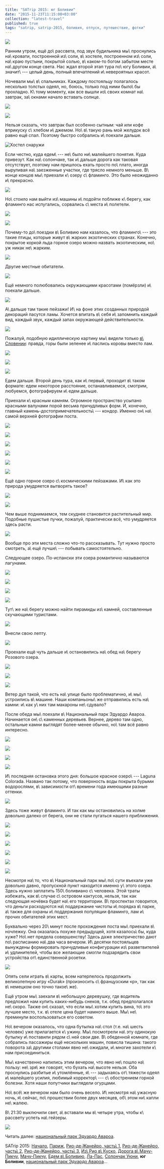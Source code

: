 ```yaml
---
title: "SATrip 2015: юг Боливии"
date: "2015-11-23T11:15:00+03:00"
collection: "latest-travel"
published: true
tags: "satrip, satrip-2015, боливия, отпуск, путешествие, фотки"
---
```


![](/images/travel/2015-09-satrip/uyuni-2-cover.jpg)

Ранним утром, ещё до\ рассвета, под звук будильника мы\ проснулись на\ кровати, построенной из\ соли, в\ хостеле,
построенном из\ соли, на\ краю пустыни, покрытой солью, в\ каком-то богом забытом месте на\ другом конце света. Нас
ждал второй этап тура по\ югу Боливии, а\ значит\ --- целый день, полный впечатлений и\ невероятных красот.

<!--more-->

Ночевали мы\ в\ спальниках. Каждому постояльцу полагалось несколько толстых одеял, но, боюсь, только под ними было\ бы
прохладно. К\ тому моменту, как все вышли из\ своих комнат на\ завтрак, за\ окнами начало вставать солнце.

![](/images/travel/2015-09-satrip/uyuni-2-sunrise-1.jpg)

![](/images/travel/2015-09-satrip/uyuni-2-sunrise-2.jpg)

Нельзя сказать, что завтрак был особенно сытным: чай или кофе вприкуску с\ хлебом и\ джемом. Но\ в\ такую рань мой
желудок всё равно ещё спал. Поэтому быстро собрались и\ поехали дальше.

![Хостел снаружи](/images/travel/2015-09-satrip/uyuni-2-hostel.jpg "Хостел снаружи")

Если честно, куда едем\ --- не\ было ни\ малейшего понятия. Куда привезут. Как на\ солончаке, так и\ дальше дорога как
таковая отсутствует, поэтому нам пришлось ехать просто по\ плато, иногда выруливая на\ заезженные участки, где трясло
немного меньше. В\ конце концов мы\ приехали к\ озеру с\ фламинго. Это было неожиданно и\ прекрасно.

![](/images/travel/2015-09-satrip/uyuni-2-flamingos-1.jpg)

Но\ стоило нам выйти из\ машины и\ подойти поближе к\ берегу, как фламинго нас испугались, сорвались с\ места
и\ полетели.

![](/images/travel/2015-09-satrip/uyuni-2-flamingos-2.jpg)

![](/images/travel/2015-09-satrip/uyuni-2-flamingos-3.jpg)

Почему-то до\ поездки в\ Боливию нам казалось, что фламинго\ --- это такие птицы, которые живут в\ жарких экзотических
странах. Конечно, покрытое коркой льда горное озеро можно назвать экзотическим, но\ уж никак не\ жарким.

![](/images/travel/2015-09-satrip/uyuni-2-flamingos-4.jpg)

Другие местные обитатели.

![](/images/travel/2015-09-satrip/uyuni-2-lagoa-birds.jpg)

Ещё немного полюбовались окружающими красотами (помёрзли) и\ поехали дальше.

![](/images/travel/2015-09-satrip/uyuni-2-feather.jpg)

А\ дальше там такие пейзажи! И\ на фоне этих созданных природой декораций пасутся ламы. Хочется впитать в\ себя
и\ запомнить каждый вид, каждый звук, каждый запах окружающей действительности.

![](/images/travel/2015-09-satrip/uyuni-2-idyll-landscape.jpg)

Пожалуй, подобную идиллическую картину мы\ видели только [в\ Словении][slovenia]: правда, горы были зеленее и\ паслись
коровы вместо лам.

![](/images/travel/2015-09-satrip/uyuni-2-llamas-1.jpg)

![](/images/travel/2015-09-satrip/uyuni-2-llamas-2.jpg)

![](/images/travel/2015-09-satrip/uyuni-2-llamas-3.jpg)

Едем дальше. Второй день тура, как и\ первый, проходит в\ таком формате: едем некоторое расстояние, останавливаемся,
смотрим, любуемся, фотографируем и\ едем дальше.

Приехали к\ красным камням. Огромное пространство усыпано красными валунами порой весьма причудливых форм. И, конечно,
главный камень-достопримечательность\ --- кондор. Именно он\ на\ самой верхней фотографии поста.

![](/images/travel/2015-09-satrip/uyuni-2-red-rocks-1.jpg)

![](/images/travel/2015-09-satrip/uyuni-2-red-rocks-2.jpg)

![](/images/travel/2015-09-satrip/uyuni-2-red-rocks-3.jpg)

![](/images/travel/2015-09-satrip/uyuni-2-red-rocks-4.jpg)

![](/images/travel/2015-09-satrip/uyuni-2-red-rocks-5.jpg)

![](/images/travel/2015-09-satrip/uyuni-2-red-rocks-6.jpg)

Ещё одно горное озеро с\ космическими пейзажами. И\ как это природа умудряется вытворять такое?

![](/images/travel/2015-09-satrip/uyuni-2-space-lake-1.jpg)

![](/images/travel/2015-09-satrip/uyuni-2-space-lake-2.jpg)

Чем выше поднимаемся, тем скуднее становится растительный мир. Подобные пушистые пучки, пожалуй, практически всё, что
умудряется здесь расти.

![](/images/travel/2015-09-satrip/uyuni-2-grass.jpg)

Вообще про эти места сложно что-то рассказывать. Тут нужно просто смотреть, а\ ещё лучше\ --- побывать самостоятельно.

Следующее озеро. По-испански эти озера романтично называются лагунами.

![](/images/travel/2015-09-satrip/uyuni-2-lake-3-1.jpg)

![](/images/travel/2015-09-satrip/uyuni-2-lake-3-2.jpg)

![](/images/travel/2015-09-satrip/uyuni-2-lake-3-3.jpg)

![](/images/travel/2015-09-satrip/uyuni-2-lake-3-4.jpg)

Тут\ же на\ берегу можно найти пирамиды из\ камней, составленные скучающими туристами.

![](/images/travel/2015-09-satrip/uyuni-2-stone-pyramids-1.jpg)

Внесли свою лепту.

![](/images/travel/2015-09-satrip/uyuni-2-stone-pyramids-2.jpg)

Проехали ещё чуть дальше и\ остановились на\ обед на\ берегу Розового озера.

![](/images/travel/2015-09-satrip/uyuni-2-rose-lake-1.jpg)

![](/images/travel/2015-09-satrip/uyuni-2-rose-lake-2.jpg)

![](/images/travel/2015-09-satrip/uyuni-2-rose-lake-pano.jpg)

Ветер дул такой, что есть на\ улице было проблематично, и\ мы\ устроились в\ машине. Наши компаньоны\ же отправились
есть на\ камни: и\ как у\ них там макароны не\ сдувало?

После обеда мы\ поехали в\ Национальный парк Эдуардо Авароа. Начинается он\ с\ каменных деревьев. Вернее, дерево там
одно, остальные камни выглядят более-менее обычно, но\ там всё равно интересно.

![](/images/travel/2015-09-satrip/uyuni-2-stone-tree-1.jpg)

![](/images/travel/2015-09-satrip/uyuni-2-stone-tree-2.jpg)

![](/images/travel/2015-09-satrip/uyuni-2-stone-tree-3.jpg)

![](/images/travel/2015-09-satrip/uyuni-2-stone-tree-4.jpg)

И\ последняя остановка этого дня: большое красное озеро\ --- Laguna Colorada. Названо так потому, что поверхность воды
покрыта бурыми водорослями, в\ зависимости от\ времени года имеющими разные оттенки.

![](/images/travel/2015-09-satrip/uyuni-2-purple-lake.jpg)

Здесь тоже живут фламинго. И так как мы остановились на холме довольно далеко от берега, они не стали пугаться нашего
приближения.

![](/images/travel/2015-09-satrip/uyuni-2-purple-lake-flamingos-1.jpg)

![](/images/travel/2015-09-satrip/uyuni-2-purple-lake-flamingos-2.jpg)

![](/images/travel/2015-09-satrip/uyuni-2-purple-lake-flamingos-3.jpg)

![](/images/travel/2015-09-satrip/uyuni-2-purple-lake-flamingos-4.jpg)

![](/images/travel/2015-09-satrip/uyuni-2-purple-lake-house.jpg)

![](/images/travel/2015-09-satrip/uyuni-2-purple-lake-pano.jpg)

Несмотря на\ то, что в\ Национальный парк мы\ по\ сути въехали уже довольно давно, пропускной пункт находится именно
у\ этого озера. Здесь нужно заплатить 150\ боливиано с\ человека. Этой траты избежать, как в\ случае с\ островом
кактусов, нельзя, так как следующая ночёвка будет на\ его территории. В\ проспектах говорится, что деньги расходуются
на\ поддержание чистоты и\ порядка в\ парке, а\ также для охраны и\ поддержания популяции фламинго, лам и\ прочих
обитателей этих мест.

Буквально через 20\ минут после прохождения поста мы\ приехали в\ ночлежку. Она оказалась похуже предыдущей, хотя
казалось\ бы, куда хуже? Но\ нет предела совершенству! Здесь даже электричество дают по\ расписанию на\ два часа
вечером. И\ десятки постояльцев вынуждены формировать причудливые конфигурации из\ разветвителей и\ удлинителей, чтобы
все желающие смогли подзарядить свои устройства от\ единственной розетки.

![](/images/travel/2015-09-satrip/uyuni-2-charging.jpg)

Опять сели играть в\ карты, всем натерпелось продолжить великолепную игру «Durak» (произносить с\ французским «р», так
как в\ немецком оно точно такое\ же).

Ещё утром мы\ заехали в\ небольшую деревушку, где водитель предложил нам купить каких-нибудь снеков, т.к. обед
предполагался не\ скоро. Также он\ сказал, что если мы\ хотим купить вина, то\ это лучшее место, т.к. в\ отеле цена
будет намного выше. Мы\ не\ преминули воспользоваться его советом.

Но\ вечером оказалось, что одна бутылка на\ стол (т.е. на\ шесть человек) уже прилагается к\ ужину. Мы\ посмотрели
на\ эту одинокую бутылку и\ поставили рядом с\ ней свои две. В\ обеденной комнате, где собрались пассажиры ещё
нескольких машин, повисла тишина: такого поворота за\ другими столами явно не\ ожидали, и\ многие захотели к\ нам
присоединиться.

Мы\ качественно напились этим вечером, что явно не\ пошло на\ пользу: не\ зря\ же говорят, что бухать на\ высоте нельзя.
Оба проснулись разбитые и\ утомлённые, я\ --- задыхаясь от\ тяжести одеял и\ малейшего усилия, любимый корректор\ ---
с\ обострением горной болезни. Хотя наши попутчики выглядели огурцами.

Но\ всё\ же вечером нам было очень весело. И\ несмотря на\ ужасную ночь, я\ сейчас, по\ прошествии более двух месяцев,
об\ этом ни\ капли не\ жалею.

В\ 21:30 выключили свет, а\ вставали мы в\ четыре утра, чтобы к\ рассвету успеть на\ гейзеры.

![](/images/travel/2015-09-satrip/uyuni-2-last.jpg)

Читать далее: [национальный парк Эдуардо Авароа](/post/satrip-2015-bolivia-national-park/).

SATrip 2015:
[Начало](/post/satrip-2015-paris/),
[Париж](/post/satrip-2015-paris/),
[Рио-де-Жанейро, часть\ 1](/post/satrip-2015-rio-1/),
[Рио-де-Жанейро, часть\ 2](/post/satrip-2015-rio-2/),
[Рио-де-Жанейро, часть\ 3](/post/satrip-2015-rio-3/),
[Из\ Рио в\ Куско](/post/satrip-2015-rio-to-cusco/),
[Дорога в\ Мачу-Пикчу](/post/satrip-2015-road-to-machu-picchu/),
[Мачу-Пикчу](/post/satrip-2015-machu-picchu/),
[Едем в\ Боливию](/post/satrip-2015-to-bolivia/),
[Ла-Пас](/post/satrip-2015-la-paz/),
[Солончак Уюни](/post/satrip-2015-uyuni-salt-flats/),
**юг Боливии**,
[национальный парк Эдуардо Авароа](/post/satrip-2015-bolivia-national-park/)...

[slovenia]: /post/eurotrip-2014-bled-bohinj/
